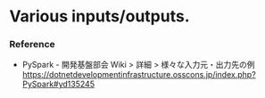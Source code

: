 # Various inputs/outputs.

### Reference
- PySpark - 開発基盤部会 Wiki > 詳細 > 様々な入力元・出力先の例  
https://dotnetdevelopmentinfrastructure.osscons.jp/index.php?PySpark#yd135245
